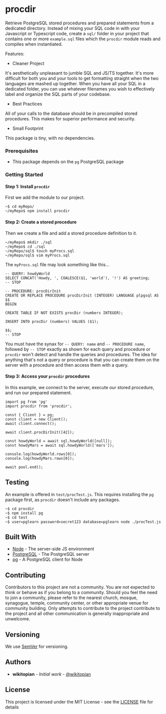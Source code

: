 # procdir

Retrieve PostgreSQL stored procedures and prepared statements from a dedicated directory. Instead of mixing your SQL code in with your Javascript or Typescript code, create a `sql/` folder in your project that contains one or more `example.sql` files which the `procdir` module reads and compiles when instantiated.

Features:

* Cleaner Project

It's aesthetically unpleasant to jumble SQL and JS/TS together. It's more difficult for both you and your tools to get formatting straight when the two languages are mashed up together. When you have all your SQL in a dedicated folder, you can use whatever filenames you wish to effectively label and organize the SQL parts of your codebase.

* Best Practices

All of your calls to the database should be in precompiled stored procedures. This makes for superior performance and security.

* Small Footprint

This package is tiny, with no dependencies.

### Prerequisites

* This package depends on the `pg` PostgreSQL package

### Getting Started

#### Step 1: Install `procdir`

First we add the module to our project.

    ~$ cd myRepo/
    ~/myRepo$ npm install procdir

#### Step 2: Create a stored procedure

Then we create a file and add a stored procedure definition to it.

    ~/myRepo$ mkdir ./sql
    ~/myRepo$ cd ./sql
    ~/myRepo/sql$ touch myProcs.sql
    ~/myRepo/sql$ vim myProcs.sql

The `myProcs.sql` file may look something like this...

    -- QUERY: howdyWorld
    SELECT CONCAT('Howdy, ', COALESCE($1, 'world'), '!') AS greeting;
    -- STOP

    -- PROCEDURE: procDirInit
    CREATE OR REPLACE PROCEDURE procDirInit (INTEGER) LANGUAGE plpgsql AS $$
    BEGIN

    CREATE TABLE IF NOT EXISTS procDir (numbers INTEGER);

    INSERT INTO procDir (numbers) VALUES ($1);

    $$;
    -- STOP

You must have the synax for `-- QUERY: name` and `-- PROCEDURE name`, followed
by `-- STOP` exactly as shown for each query and procedure or `procdir` won't
detect and handle the queries and procedures. The idea for anything that's not a
query or procedure is that you can create them on the server with a procedure
and then access them with a query.

#### Step 3: Access your `procdir` procedures

In this example, we connect to the server, execute our stored procedure, and run
our prepared statement.

    import pg from 'pg'
    import procdir from 'procdir';
    
    const { Client } = pg;
    const client = new Client();
    await client.connect();
    
    await client.procDirInit([42]);
    
    const howdyWorld = await sql.howdyWorld([null]);
    const howdyMars = await sql.howdyWorld(['mars']);
    
    console.log(howdyWorld.rows[0]);
    console.log(howdyMars.rows[0]);
    
    await pool.end();

## Testing

An example is offered in `test/procTest.js`. This requires installing the `pg`
package first, as `procdir` doesn't include any packages.

    ~$ cd procdir
    ~$ npm install pg
    ~$ cd test
    ~$ user=pglearn password=secret123 database=pglearn node ./procTest.js

## Built With

* [Node](https://nodejs.org/) - The server-side JS environment
* [PostgreSQL](https://www.postgresql.org/) - The PostgreSQL server
* [pg](https://www.npmjs.com/package/pg) - A PostgreSQL client for Node

## Contributing

Contributors to this project are not a community. You are not expected to think or behave as if you belong to a community. Should you feel the need to join a community, please refer to the nearest church, mosque, synagogue, temple, community center, or other appropriate venue for community building. Only attempts to contribute to the project contribute to the project and all other communication is generally inappropriate and unwelcome.

## Versioning

We use [SemVer](http://semver.org/) for versioning.

## Authors

* **wikitopian** - *Initial work* - [@wikitopian](https://github.com/wikitopian)

## License

This project is licensed under the MIT License - see the [LICENSE](LICENSE) file for details
